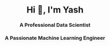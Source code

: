 <h1 align="center">Hi 👋, I'm Yash</h1>
<h3 align="center">A Professional Data Scientist</h3>
<h3 align="center">A Passionate Machine Learning Engineer</h3>
